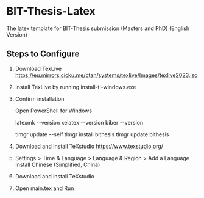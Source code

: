 # BIT-Thesis-Latex
The latex template for BIT-Thesis submission (Masters and PhD) (English Version)

## Steps to Configure
1. Download TexLive
https://eu.mirrors.cicku.me/ctan/systems/texlive/Images/texlive2023.iso

2. Install TexLive by running install-tl-windows.exe

3. Confirm installation

   Open PowerShell for Windows

   	latexmk --version
	  xelatex --version
	  biber --version

	  tlmgr update --self
	  tlmgr install bithesis
	  tlmgr update bithesis

4. Download and Install TeXstudio
   https://www.texstudio.org/

5. Settings > Time & Language > Language & Region > Add a Language
   Install Chinese (Simplified, China)

6. Download and install TeXstudio
7. Open main.tex and Run
